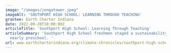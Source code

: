 ```yaml
---
image: "/images/jengatower.jpeg"
imageAlt: 'SOUTHPORT HIGH SCHOOL: LEARNING THROUGH TEACHING'
grantee: Earth Charter Indiana
date: 2022-09-20T18:00:00Z
articleTitle: 'Southport High School: Learning Through Teaching'
articleSummary: 'Southport High School freshmen staged a sustainability fair for a
  nearly preschool. '
url: www.earthcharterindiana.org/climate-chronicles/southport-high-school-learning-through-teaching
---
```

